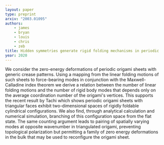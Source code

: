 ```yaml
---
layout: paper
type: preprint
arxiv: "2003.01095"
authors:
    - james
    - bryan
    - louis
    - chris
    - zeb
title: Hidden symmetries generate rigid folding mechanisms in periodic origami
year: 2020
---
```


We consider the zero-energy deformations of periodic origami sheets with generic crease patterns. Using a mapping from the linear folding motions of such sheets to force-bearing modes in conjunction with the Maxwell-Calladine index theorem we derive a relation between the number of linear folding motions and the number of rigid body modes that depends only on the average coordination number of the origami's vertices. This supports the recent result by Tachi which shows periodic origami sheets with triangular faces exhibit two-dimensional spaces of rigidly foldable cylindrical configurations. We also find, through analytical calculation and numerical simulation, branching of this configuration space from the flat state. The same counting argument leads to pairing of spatially varying modes at opposite wavenumber in triangulated origami, preventing topological polarization but permitting a family of zero energy deformations in the bulk that may be used to reconfigure the origami sheet.